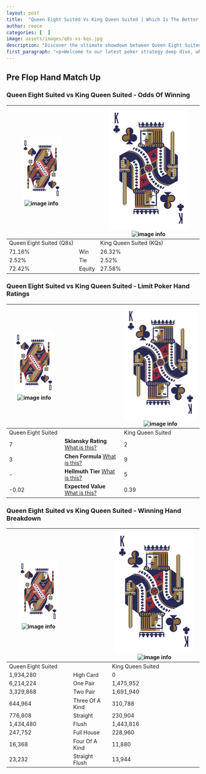```yaml
---
layout: post
title:  "Queen Eight Suited Vs King Queen Suited | Which Is The Better Hand In Poker? A Complete Guide"
author: reece
categories: [  ]
image: assets/images/q8s-vs-kqs.jpg
description: "Discover the ultimate showdown between Queen Eight Suited and King Queen Suited in poker! Uncover the odds, strategies, and scenarios where one hand triumphs over the other. Get ready to up your poker game with this thrilling analysis."
first_paragraph: "<p>Welcome to our latest poker strategy deep dive, where we're pitting two distinct hands against each other in a high-stakes showdown: Queen Eight Suited vs King Queen Suited.</p><p>In the dynamic world of poker, every decision counts, and knowing which hand holds the upper hand is key to your success at the table.</p><p>In this article, we'll dissect these two hands, explore the scenarios where one dominates the other, and equip you with the knowledge to make strategic choices that can tip the odds in your favor.</p><p>Get ready to unravel the intriguing dynamics of these poker hands and elevate your game to new heights.</p>"
---
```




[comment]: # (sp0)

## Pre Flop Hand Match Up

<div class="table hand-ratings" markdown="1"> 



### Queen Eight Suited vs King Queen Suited - Odds Of Winning


    
| ![image info](assets/images/hand1/Q.png) ![image info](assets/images/hand1/8s.png) |  | ![image info](assets/images/hand2/K.png) ![image info](assets/images/hand2/Qs.png) |
| -------- | -------- | -------- |
| Queen Eight Suited (Q8s) |  | King Queen Suited (KQs) |
| 71.16% | Win | 26.32% |
| 2.52% | Tie | 2.52% |
| 72.42% | Equity | 27.58% |




[comment]: # (sp1)



### Queen Eight Suited vs King Queen Suited - Limit Poker Hand Ratings


    
| ![image info](assets/images/hand1/Q.png) ![image info](assets/images/hand1/8s.png) |  | ![image info](assets/images/hand2/K.png) ![image info](assets/images/hand2/Qs.png) |
| -------- | -------- | -------- |
| Queen Eight Suited |  | King Queen Suited |
| 7 | **Sklansky Rating** [What is this?](/sklansky-rating-explained) | 2 |
| 3 | **Chen Formula** [What is this?](/chen-formula-explained) | 9 |
| - | **Hellmuth Tier** [What is this?](/Hellmuth-tier-explained) | 5 |
| -0.02 | **Expected Value** [What is this?](/expected-value-explained) | 0.39 |




[comment]: # (sp2)



### Queen Eight Suited vs King Queen Suited - Winning Hand Breakdown


    
| ![image info](assets/images/hand1/Q.png) ![image info](assets/images/hand1/8s.png) |  | ![image info](assets/images/hand2/K.png) ![image info](assets/images/hand2/Qs.png) |
| -------- | -------- | -------- |
| Queen Eight Suited |  | King Queen Suited |
| 1,934,280 | High Card | 0 |
| 6,214,224 | One Pair | 1,475,952 |
| 3,329,868 | Two Pair | 1,691,940 |
| 644,964 | Three Of A Kind | 310,788 |
| 776,808 | Straight | 230,904 |
| 1,434,480 | Flush | 1,443,816 |
| 247,752 | Full House | 228,960 |
| 16,368 | Four Of A Kind | 11,880 |
| 23,232 | Straight Flush | 13,944 |




[comment]: # (sp3)



</div>

[comment]: # (sp4)



[comment]: # (sp5)

